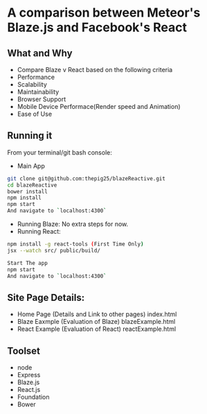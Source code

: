 A comparison between Meteor's Blaze.js and Facebook's React
=======

## What and Why

* Compare Blaze v React based on the following criteria
* Performance
* Scalability
* Maintainability
* Browser Support
* Mobile Device Performace(Render speed and Animation)
* Ease of Use


## Running it
From your terminal/git bash console:
* Main App
```sh
git clone git@github.com:thepig25/blazeReactive.git
cd blazeReactive
bower install
npm install
npm start
And navigate to `localhost:4300`
```
* Running Blaze:
No extra steps for now.
* Running React:
```sh
npm install -g react-tools (First Time Only)
jsx --watch src/ public/build/
```

```sh
Start The app
npm start
And navigate to `localhost:4300`
```

## Site Page Details:
* Home Page (Details and Link to other pages) index.html
* Blaze Eaxmple (Evaluation of Blaze) blazeExample.html
* React Example (Evaluation of React) reactExample.html

## Toolset

* node
* Express
* Blaze.js
* React.js
* Foundation
* Bower

